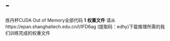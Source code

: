 # -
炼丹杯CUDA Out of Memory全部代码
**1**
**权重文件**
请从https://epan.shanghaitech.edu.cn/l/IFD6ag (提取码：edhy)下载推理所需的我们训练完成的权重文件
